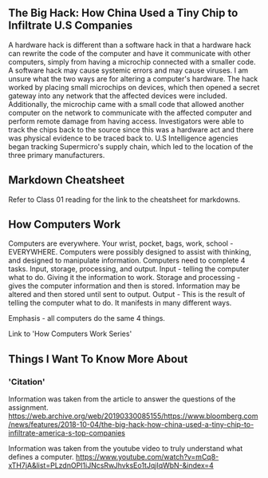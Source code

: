 ## The Big Hack: How China Used a Tiny Chip to Infiltrate U.S Companies

A hardware hack is different than a software hack in that a hardware hack can rewrite the code of the computer and have it communicate with other computers, simply from having a microchip connected with a smaller code. A software hack may cause systemic errors and may cause viruses.
I am unsure what the two ways are for altering a computer's hardware.
The hack worked by placing small microchips on devices, which then opened a secret gateway into any network that the affected devices were included. Additionally, the microchip came with a small code that allowed another computer on the network to communicate with the affected computer and perform remote damage from having access. 
Investigators were able to track the chips back to the source since this was a hardware act and there was physical evidence to be traced back to. U.S Intelligence agencies began tracking Supermicro's supply chain, which led to the location of the three primary manufacturers. 

## Markdown Cheatsheet

Refer to Class 01 reading for the link to the cheatsheet for markdowns.

## How Computers Work

Computers are everywhere. Your wrist, pocket, bags, work, school - EVERYWHERE.
Computers were possibly designed to assist with thinking, and designed to manipulate information. 
Computers need to complete 4 tasks. Input, storage, processing, and output. 
Input - telling the computer what to do. Giving it the information to work.
Storage and processing - gives the computer information and then is stored. Information may be altered and then stored until sent to output.
Output - This is the result of telling the computer what to do. It manifests in many different ways.

Emphasis - all computers do the same 4 things.

Link to 'How Computers Work Series'

## Things I Want To Know More About 

### 'Citation'

Information was taken from the article to answer the questions of the assignment. 
https://web.archive.org/web/20190330085155/https://www.bloomberg.com/news/features/2018-10-04/the-big-hack-how-china-used-a-tiny-chip-to-infiltrate-america-s-top-companies

Information was taken from the youtube video to truly understand what defines a computer. 
https://www.youtube.com/watch?v=mCq8-xTH7jA&list=PLzdnOPI1iJNcsRwJhvksEo1tJqjIqWbN-&index=4
